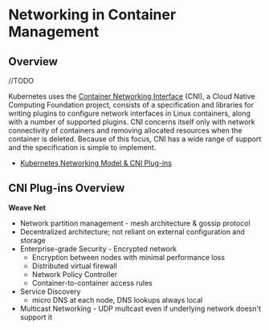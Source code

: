# Networking in Container Management

## Overview

//TODO

Kubernetes uses the [Container Networking Interface](https://github.com/containernetworking/cni) (CNI), a Cloud Native Computing Foundation project, consists of a specification and libraries for writing plugins to configure network interfaces in Linux containers, along with a number of supported plugins. CNI concerns itself only with network connectivity of containers and removing allocated resources when the container is deleted. Because of this focus, CNI has a wide range of support and the specification is simple to implement.

* [Kubernetes Networking Model & CNI Plug-ins](https://kubernetes.io/docs/concepts/cluster-administration/networking/)

## CNI Plug-ins Overview

**Weave Net**
  - Network partition management - mesh architecture & gossip protocol
  - Decentralized architecture; not reliant on external configuration and storage
  - Enterprise-grade Security - Encrypted network
    - Encryption between nodes with minimal performance loss
    - Distributed virtual firewall
    - Network Policy Controller
    - Container-to-container access rules
  - Service Discovery
    - micro DNS at each node, DNS lookups always local
  - Multicast Networking - UDP multcast even if underlying network doesn't support it